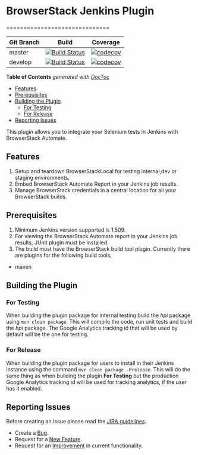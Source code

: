 # BrowserStack Jenkins Plugin
==============================

Git Branch | Build | Coverage
-----------|-------|---------
master | [![Build Status](https://travis-ci.org/browserstack/jenkins-plugin.svg?branch=master)](https://travis-ci.org/browserstack/jenkins-plugin) | [![codecov](https://codecov.io/gh/browserstack/jenkins-plugin/branch/master/graph/badge.svg)](https://codecov.io/gh/browserstack/jenkins-plugin)
develop | [![Build Status](https://travis-ci.org/browserstack/jenkins-plugin.svg?branch=develop)](https://travis-ci.org/browserstack/jenkins-plugin) | [![codecov](https://codecov.io/gh/browserstack/jenkins-plugin/branch/develop/graph/badge.svg)](https://codecov.io/gh/browserstack/jenkins-plugin)

<!-- START doctoc generated TOC please keep comment here to allow auto update -->
<!-- DON'T EDIT THIS SECTION, INSTEAD RE-RUN doctoc TO UPDATE -->
**Table of Contents**  *generated with [DocToc](https://github.com/thlorenz/doctoc)*

- [Features](#features)
- [Prerequisites](#prerequisites)
- [Building the Plugin](#building-the-plugin)
  - [For Testing](#for-testing)
  - [For Release](#for-release)
- [Reporting Issues](#reporting-issues)

<!-- END doctoc generated TOC please keep comment here to allow auto update -->

This plugin allows you to integrate your Selenium tests in Jenkins with BrowserStack Automate.  

## Features
1. Setup and teardown BrowserStackLocal for testing internal,dev or staging environments. 
2. Embed BrowserStack Automate Report in your Jenkins job results.
3. Manage BrowserStack credentials in a central location for all your BrowserStack builds.

## Prerequisites
1. Minimum Jenkins version supported is 1.509.
2. For viewing the BrowserStack Automate report in your Jenkins job results, JUnit plugin must be installed.
3. The build must have the BrowserStack build tool plugin. Currently there are plugins for the following build tools,
  * maven
  
## Building the Plugin

### For Testing

When building the plugin package for internal testing build the *hpi* package using `mvn clean package`. This will compile the code, run unit tests and build the *hpi* package.
The Google Analytics tracking id that will be used by default will be the one for testing.

### For Release

When building the plugin package for users to install in their Jenkins instance using the command `mvn clean package -Prelease`. 
This will do the same thing as when building the plugin **For Testing** but the production Google Analytics tracking id will be used for 
tracking analytics, if the user has it enabled.

## Reporting Issues

Before creating an Issue please read the [JIRA guidelines](https://wiki.jenkins-ci.org/display/JENKINS/How+to+report+an+issue).

* Create a [Bug](https://issues.jenkins-ci.org/secure/CreateIssue.jspa?pid=10172&issuetype=1&components=19622).
* Request for a [New Feature](https://issues.jenkins-ci.org/secure/CreateIssue.jspa?pid=10172&issuetype=2&components=19622).
* Request for an [Improvement](https://issues.jenkins-ci.org/secure/CreateIssue.jspa?pid=10172&issuetype=4&components=19622) in current functionality.
